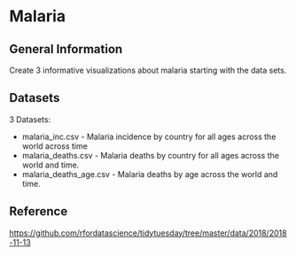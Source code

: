 # Malaria

## General Information
Create 3 informative visualizations about malaria starting with the data sets.

## Datasets
3 Datasets:
- malaria_inc.csv - Malaria incidence by country for all ages across the world across time
- malaria_deaths.csv - Malaria deaths by country for all ages across the world and time.
- malaria_deaths_age.csv - Malaria deaths by age across the world and time.

## Reference
https://github.com/rfordatascience/tidytuesday/tree/master/data/2018/2018-11-13
